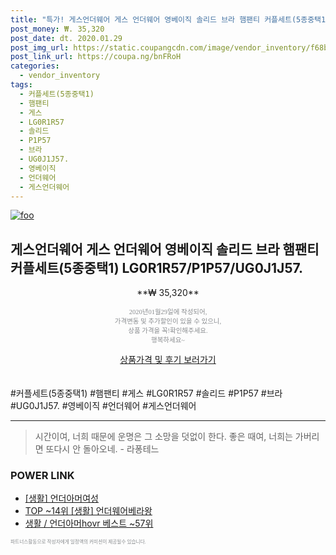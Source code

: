 ```yaml
--- 
title: "특가! 게스언더웨어 게스 언더웨어 영베이직 솔리드 브라 햄팬티 커플세트(5종중택1) LG0R1R57/P..." 
post_money: ₩. 35,320 
post_date: dt. 2020.01.29 
post_img_url: https://static.coupangcdn.com/image/vendor_inventory/f68b/a220507ba172a3cb6fe5f3c2cdc2820c34f393ba37983dc6ff66f1ad1f44.jpg 
post_link_url: https://coupa.ng/bnFRoH 
categories: 
  - vendor_inventory 
tags: 
  - 커플세트(5종중택1) 
  - 햄팬티 
  - 게스 
  - LG0R1R57 
  - 솔리드 
  - P1P57 
  - 브라 
  - UG0J1J57. 
  - 영베이직 
  - 언더웨어 
  - 게스언더웨어 
--- 
```

[![foo](https://static.coupangcdn.com/image/vendor_inventory/f68b/a220507ba172a3cb6fe5f3c2cdc2820c34f393ba37983dc6ff66f1ad1f44.jpg)](https://coupa.ng/bnFRoH) 

## 게스언더웨어 게스 언더웨어 영베이직 솔리드 브라 햄팬티 커플세트(5종중택1) LG0R1R57/P1P57/UG0J1J57. 
<p style="text-align: center;">**₩ 35,320**</p> 
<p style="text-align: center;"><span style="color: #898c8f; font-family: Georgia,Times,serif; font-size: 0.75em;">2020년01월29일에 작성되어, <br>가격변동 및 추가할인이 있을 수 있으니,<br> 상품 가격을 꼭!확인해주세요.<br>행복하세요~</span> 
</p>	 
<div markdown="0" style="text-align: center;"><a href="https://coupa.ng/bnFRoH" class="btn btn--success">상품가격 및 후기 보러가기</a></div> 
<br><br> 
  #커플세트(5종중택1) #햄팬티 #게스 #LG0R1R57 #솔리드 #P1P57 #브라 #UG0J1J57. #영베이직 #언더웨어 #게스언더웨어 
<hr> 

> 시간이여, 너희 때문에 운명은 그 소망을 덧없이 한다. 좋은 때여, 너희는 가버리면 또다시 안 돌아오네. - 라퐁테느 


### POWER LINK

* <a href="https://blog.naver.com/fasyy4321/221758942455" target="_blank"> [생활] 언더아머여성  </a>
* <a href="https://blog.naver.com/an0733/221785383764" target="_blank"> TOP ~14위 [생활] 언더웨어베라왕</a>
* <a href="https://blog.naver.com/santokki14/221777209048" target="_blank">생활 / 언더아머hovr 베스트 ~57위</a>

<span style="color: #898c8f; font-family: Georgia,Times,serif; font-size: 0.55em;">파트너스활동으로 작성자에게 일정액의 커미션이 제공될수 있습니다.</span> 
